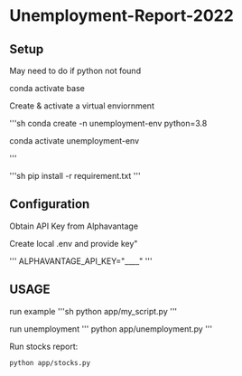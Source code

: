 # Unemployment-Report-2022

## Setup
May need to do if python not found

conda activate base

Create & activate a virtual enviornment

'''sh
conda create -n unemployment-env python=3.8

conda activate unemployment-env

'''

'''sh
pip install -r requirement.txt
'''
## Configuration

Obtain API Key from Alphavantage

Create local .env and provide key"

'''
ALPHAVANTAGE_API_KEY="____"
'''


## USAGE

run example
'''sh
python app/my_script.py
'''

run unemployment
'''
python app/unemployment.py
'''

Run stocks report:

```sh
python app/stocks.py
```